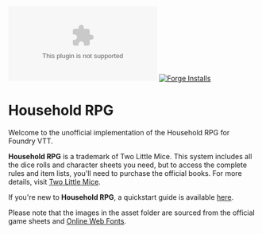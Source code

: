 ![Latest Release Download Count](https://img.shields.io/github/downloads/piecesofcodecom/household/latest/system.zip?color=2b82fc&label=DOWNLOADS&style=for-the-badge) [![Forge Installs](https://img.shields.io/badge/dynamic/json?label=Forge%20Installs&query=package.installs&suffix=%25&url=https%3A%2F%2Fforge-vtt.com%2Fapi%2Fbazaar%2Fpackage%2Fhousehold&colorB=03ff1c&style=for-the-badge)](https://forge-vtt.com/bazaar#package=household)
# Household RPG
Welcome to the unofficial implementation of the Household RPG for Foundry VTT.

**Household RPG** is a trademark of Two Little Mice. This system includes all the dice rolls and character sheets you need, but to access the complete rules and item lists, you'll need to purchase the official books. For more details, visit [Two Little Mice](https://twolittlemice.net/).

If you're new to **Household RPG**, a quickstart guide is available [here](https://www.drivethrurpg.com/en/product/421014/household-quickstart).

Please note that the images in the asset folder are sourced from the official game sheets and [Online Web Fonts](http://www.onlinewebfonts.com).
